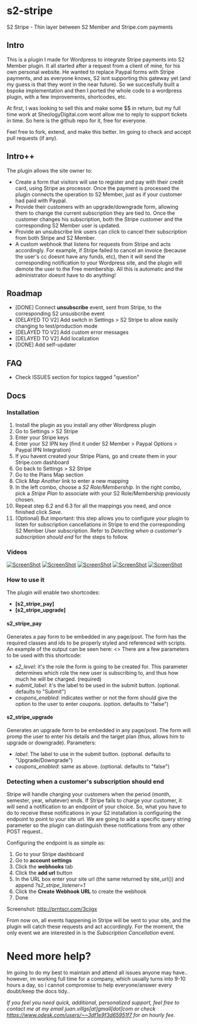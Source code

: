 s2-stripe
=========

S2 Stripe - Thin layer between S2 Member and Stripe.com payments

Intro
------

This is a plugin I made for Wordpress to integrate Stripe payments into S2 Member plugin. It all started after a request from a client of mine, for his own personal website. He wanted to replace Paypal forms with Stripe payments, and as everyone knows, S2 isnt supporting this gateway yet (and my guess is that they wont in the near future). So we succesfully built a bspoke implementation and then I ported the whole code to a wordpress plugin, with a few improvements, shortcodes, etc.

At first, I was looking to sell this and make some $$ in return, but my full time work at SheologyDigital.com wont allow me to reply to support tickets in time. So here is the github repo for it, free for everyone.

Feel free to fork, extend, and make this better. Im going to check and accept pull requests (if any).

Intro++
------
The plugin allows the site owner to:
+ Create a form that visitors will use to register and pay with their credit card, using Stripe as processor. Once the payment is processed the plugin connects the operation to S2 Member, just as if your customer had paid with Paypal.
+ Provide their customers with an upgrade/downgrade form, allowing them to change the current subscription they are tied to. Once the customer changes his subscription, both the Stripe customer and the corresponding S2 Member user is updated.
+ Provide an unsubscribe link users can click to cancel their subscription from both Stripe and S2 Member.
+ A custom webhook that listens for requests from Stripe and acts accordingly. For example, if Stripe failed to cancel an invoice (because the user's cc doesnt have any funds, etc), then it will send the corresponding notification to your Wordpress site, and the plugin will demote the user to the Free membership. All this is automatic and the administrator doesnt have to do anything!

Roadmap
------
+ [DONE] Connect **unsubscribe** event, sent from Stripe, to the corresponding S2 unsusbcribe event
+ [DELAYED TO V2] Add switch in Settings > S2 Stripe to allow easily changing to test/production mode
+ [DELAYED TO V2] Add custom error messages
+ [DELAYED TO V2] Add localization
+ [DONE] Add self-updater

FAQ
------
+ Check ISSUES section for topics tagged "question"

Docs
------

### Installation

1. Install the plugin as you install any other Wordpress plugin
2. Go to Settings > S2 Stripe
3. Enter your Stripe keys
4. Enter your S2 IPN key (find it under S2 Member > Paypal Options > Paypal IPN Integration)
5. If you havent created your Stripe Plans, go and create them in your Stripe.com dashboard
6. Go back to Settings > S2 Stripe
  1. Go to the Plans Map section
  2. Click *Map Another* link to enter a new mapping
  3. In the left combo, choose a *S2 Role/Membership*. In the right combo, pick a *Stripe Plan* to associate with your S2 Role/Membership previously chosen.
  4. Repeat step 6.2 and 6.3 for all the mappings you need, and once finished click *Save*.
7. (Optional) But important: this step allows you to configure your plugin to listen for subscription cancellations in Stripe to end the corresponding S2 Member User subscription. Refer to *Detecting when a customer's subscription should end* for the steps to follow.

### Videos


[![ScreenShot](http://img.youtube.com/vi/087KKv8evUk/0.jpg)](http://youtu.be/087KKv8evUk)
[![ScreenShot](http://img.youtube.com/vi/v4QGZvtwGQQ/0.jpg)](http://youtu.be/v4QGZvtwGQQ)
[![ScreenShot](http://img.youtube.com/vi/zPuBDEcWe0I/0.jpg)](http://youtu.be/zPuBDEcWe0I)
[![ScreenShot](http://img.youtube.com/vi/btoVqT-JvX4/0.jpg)](http://youtu.be/btoVqT-JvX4)
[![ScreenShot](http://img.youtube.com/vi/84RnqVZOvNQ/0.jpg)](http://youtu.be/84RnqVZOvNQ)

### How to use it

The plugin will enable two shortcodes:
* **[s2_stripe_pay]**
* **[s2_stripe_upgrade]**

#### s2_stripe_pay

Generates a pay form to be embedded in any page/post. The form has the required classes and ids to be properly styled and referenced with scripts. An example of the output can be seen here: <<needs screenshot>>
There are a few parameters to be used with this shortcode:
* *s2_level*: it's the role the form is going to be created for. This parameter determines which role the new user is subscribing to, and thus how much he will be charged. (required)
* *submit_label*: it's the label to be used in the submit button. (optional. defaults to "Submit")
* *coupons_enabled*: indicates wether or not the form should give the option to the user to enter coupons. (option. defaults to "false")

#### s2_stripe_upgrade

Generates an upgrade form to be embedded in any page/post. The form will promp the user to enter his details and the target plan (thus, allows him to upgrade or downgrade).
Parameters:
* *label*: The label to use in the submit button. (optional. defaults to "Upgrade/Downgrade")
* *coupons_enabled*: same as above. (optional. defaults to "false")

### Detecting when a customer's subscription should end

Stripe will handle charging your customers when the period (month, semester, year, whatever) ends. If Stripe fails to charge your customer, it will send a notification to an endpoint of your choice. So, what you have to do to receive these notifications in your S2 installation is configuring the endpoint to point to your site url. We are going to add a specific query string parameter so the plugin can distinguish these notifications from any other POST request..

Configuring the endpoint is as simple as:

1. Go to your Stripe dashboard
2. Go to **account settings**
3. Click the **webhooks** tab
4. Click the **add url** button
5. In the URL box enter your site url (the same returned by site_url()) and append *?s2_stripe_listener=1*
6. Click the **Create Webhook URL** to create the webhook
7. Done

Screenshot: http://prntscr.com/3cjigx

From now on, all events happening in Stripe will be sent to your site, and the plugin will catch these requests and act accordingly. For the moment, the only event we are interested in is the *Subscription Cancellation* event.

Need more help?
======
Im going to do my best to maintain and attend all issues anyone may have.. however, im working full time for a company, which usually turns into 9-10 hours a day, so i cannot compromise to help everyone/answer every doubt/keep the docs tidy..

*If you feel you need quick, additional, personalized support, feel free to contact me at my email juan.villgs[at]gmail[dot]com or check https://www.odesk.com/users/~~3df1e9f3d65951f7 for an hourly fee.*

